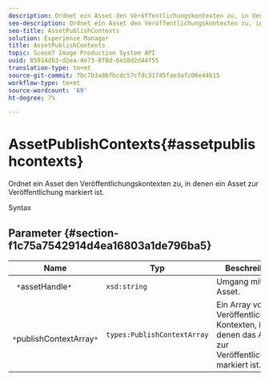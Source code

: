 ```yaml
---
description: Ordnet ein Asset den Veröffentlichungskontexten zu, in denen ein Asset zur Veröffentlichung markiert ist.
seo-description: Ordnet ein Asset den Veröffentlichungskontexten zu, in denen ein Asset zur Veröffentlichung markiert ist.
seo-title: AssetPublishContexts
solution: Experience Manager
title: AssetPublishContexts
topic: Scene7 Image Production System API
uuid: 85914db3-d2ea-4e73-8f8d-6e18d2d44f55
translation-type: tm+mt
source-git-commit: 7bc7b3a86fbcdc57cfdc31745fae3afc06e44b15
workflow-type: tm+mt
source-wordcount: '69'
ht-degree: 7%

---
```



# AssetPublishContexts{#assetpublishcontexts}

Ordnet ein Asset den Veröffentlichungskontexten zu, in denen ein Asset zur Veröffentlichung markiert ist.

Syntax

## Parameter {#section-f1c75a7542914d4ea16803a1de796ba5}

| Name | Typ | Beschreibung |
|---|---|---|
| ` *`assetHandle`*` | `xsd:string` | Umgang mit dem Asset. |
| ` *`publishContextArray`*` | `types:PublishContextArray` | Ein Array von Veröffentlichungs-Kontexten, in denen das Asset zur Veröffentlichung markiert ist. |

